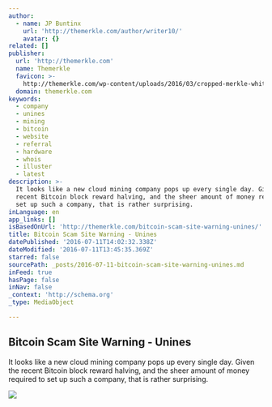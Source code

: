 ```yaml
---
author:
  - name: JP Buntinx
    url: 'http://themerkle.com/author/writer10/'
    avatar: {}
related: []
publisher:
  url: 'http://themerkle.com'
  name: Themerkle
  favicon: >-
    http://themerkle.com/wp-content/uploads/2016/03/cropped-merkle-white-1-192x192.png
  domain: themerkle.com
keywords:
  - company
  - unines
  - mining
  - bitcoin
  - website
  - referral
  - hardware
  - whois
  - illuster
  - latest
description: >-
  It looks like a new cloud mining company pops up every single day. Given the
  recent Bitcoin block reward halving, and the sheer amount of money required to
  set up such a company, that is rather surprising.
inLanguage: en
app_links: []
isBasedOnUrl: 'http://themerkle.com/bitcoin-scam-site-warning-unines/'
title: Bitcoin Scam Site Warning - Unines
datePublished: '2016-07-11T14:02:32.338Z'
dateModified: '2016-07-11T13:45:35.369Z'
starred: false
sourcePath: _posts/2016-07-11-bitcoin-scam-site-warning-unines.md
inFeed: true
hasPage: false
inNav: false
_context: 'http://schema.org'
_type: MediaObject

---
```

<article style=""><h1>Bitcoin Scam Site Warning - Unines</h1><p>It looks like a new cloud mining company pops up every single day. Given the recent Bitcoin block reward halving, and the sheer amount of money required to set up such a company, that is rather surprising.</p><img src="http://themerkle.com/wp-content/uploads/2016/07/shutterstock_381612565.jpg" /></article>
